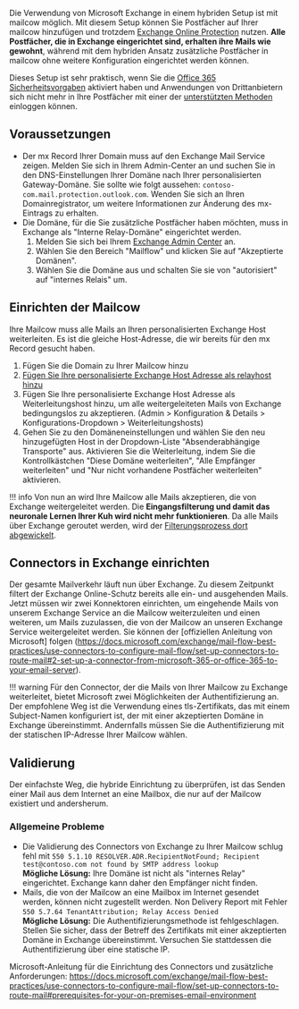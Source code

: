 Die Verwendung von Microsoft Exchange in einem hybriden Setup ist mit mailcow möglich. Mit diesem Setup können Sie Postfächer auf Ihrer mailcow hinzufügen und trotzdem [Exchange Online Protection](https://docs.microsoft.com/microsoft-365/security/office-365-security/exchange-online-protection-overview?view=o365-worldwide) nutzen.
**Alle Postfächer, die in Exchange eingerichtet sind, erhalten ihre Mails wie gewohnt**, während mit dem hybriden Ansatz zusätzliche Postfächer in mailcow ohne weitere Konfiguration eingerichtet werden können.

Dieses Setup ist sehr praktisch, wenn Sie die [Office 365 Sicherheitsvorgaben](https://docs.microsoft.com/azure/active-directory/fundamentals/concept-fundamentals-security-defaults) aktiviert haben und Anwendungen von Drittanbietern sich nicht mehr in Ihre Postfächer mit einer der [unterstützten Methoden](https://docs.microsoft.com/exchange/mail-flow-best-practices/how-to-set-up-a-multifunction-device-or-application-to-send-email-using-microsoft-365-or-office-365) einloggen können.


## Voraussetzungen
- Der mx Record Ihrer Domain muss auf den Exchange Mail Service zeigen. Melden Sie sich in Ihrem Admin-Center an und suchen Sie in den DNS-Einstellungen Ihrer Domäne nach Ihrer personalisierten Gateway-Domäne. Sie sollte wie folgt aussehen: `contoso-com.mail.protection.outlook.com`. Wenden Sie sich an Ihren Domainregistrator, um weitere Informationen zur Änderung des mx-Eintrags zu erhalten.
- Die Domäne, für die Sie zusätzliche Postfächer haben möchten, muss in Exchange als "Interne Relay-Domäne" eingerichtet werden.
    1. Melden Sie sich bei Ihrem [Exchange Admin Center](https://admin.exchange.microsoft.com) an.
    2. Wählen Sie den Bereich "Mailflow" und klicken Sie auf "Akzeptierte Domänen".
    3. Wählen Sie die Domäne aus und schalten Sie sie von "autorisiert" auf "internes Relais" um.


## Einrichten der Mailcow
Ihre Mailcow muss alle Mails an Ihren personalisierten Exchange Host weiterleiten. Es ist die gleiche Host-Adresse, die wir bereits für den mx Record gesucht haben.

1. Fügen Sie die Domain zu Ihrer Mailcow hinzu
2. [Fügen Sie Ihre personalisierte Exchange Host Adresse als relayhost hinzu](../manual-guides/Postfix/u_e-postfix-relayhost.md)
3. Fügen Sie Ihre personalisierte Exchange Host Adresse als Weiterleitungshost hinzu, um alle weitergeleiteten Mails von Exchange bedingungslos zu akzeptieren. (Admin > Konfiguration & Details > Konfigurations-Dropdown > Weiterleitungshosts)
4. Gehen Sie zu den Domäneneinstellungen und wählen Sie den neu hinzugefügten Host in der Dropdown-Liste "Absenderabhängige Transporte" aus. Aktivieren Sie die Weiterleitung, indem Sie die Kontrollkästchen "Diese Domäne weiterleiten", "Alle Empfänger weiterleiten" und "Nur nicht vorhandene Postfächer weiterleiten" aktivieren.

!!! info
    Von nun an wird Ihre Mailcow alle Mails akzeptieren, die von Exchange weitergeleitet werden. Die **Eingangsfilterung und damit das neuronale Lernen Ihrer Kuh wird nicht mehr funktionieren**. Da alle Mails über Exchange geroutet werden, wird der [Filterungsprozess dort abgewickelt](https://docs.microsoft.com/exchange/antispam-and-antimalware/antispam-and-antimalware?view=exchserver-2019).


## Connectors in Exchange einrichten
Der gesamte Mailverkehr läuft nun über Exchange. Zu diesem Zeitpunkt filtert der Exchange Online-Schutz bereits alle ein- und ausgehenden Mails. Jetzt müssen wir zwei Konnektoren einrichten, um eingehende Mails von unserem Exchange Service an die Mailcow weiterzuleiten und einen weiteren, um Mails zuzulassen, die von der Mailcow an unseren Exchange Service weitergeleitet werden. Sie können der [offiziellen Anleitung von Microsoft] folgen (https://docs.microsoft.com/exchange/mail-flow-best-practices/use-connectors-to-configure-mail-flow/set-up-connectors-to-route-mail#2-set-up-a-connector-from-microsoft-365-or-office-365-to-your-email-server).

!!! warning
    Für den Connector, der die Mails von Ihrer Mailcow zu Exchange weiterleitet, bietet Microsoft zwei Möglichkeiten der Authentifizierung an. Der empfohlene Weg ist die Verwendung eines tls-Zertifikats, das mit einem Subject-Namen konfiguriert ist, der mit einer akzeptierten Domäne in Exchange übereinstimmt. Andernfalls müssen Sie die Authentifizierung mit der statischen IP-Adresse Ihrer Mailcow wählen.

## Validierung
Der einfachste Weg, die hybride Einrichtung zu überprüfen, ist das Senden einer Mail aus dem Internet an eine Mailbox, die nur auf der Mailcow existiert und andersherum.

### Allgemeine Probleme
- Die Validierung des Connectors von Exchange zu Ihrer Mailcow schlug fehl mit `550 5.1.10 RESOLVER.ADR.RecipientNotFound; Recipient test@contoso.com not found by SMTP address lookup`  
**Mögliche Lösung:** Ihre Domäne ist nicht als "internes Relay" eingerichtet. Exchange kann daher den Empfänger nicht finden.
- Mails, die von der Mailcow an eine Mailbox im Internet gesendet werden, können nicht zugestellt werden. Non Delivery Report mit Fehler `550 5.7.64 TenantAttribution; Relay Access Denied`  
**Mögliche Lösung:** Die Authentifizierungsmethode ist fehlgeschlagen. Stellen Sie sicher, dass der Betreff des Zertifikats mit einer akzeptierten Domäne in Exchange übereinstimmt. Versuchen Sie stattdessen die Authentifizierung über eine statische IP.

Microsoft-Anleitung für die Einrichtung des Connectors und zusätzliche Anforderungen: https://docs.microsoft.com/exchange/mail-flow-best-practices/use-connectors-to-configure-mail-flow/set-up-connectors-to-route-mail#prerequisites-for-your-on-premises-email-environment

